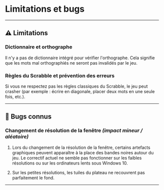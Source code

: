# Limitations et bugs

---

## ⚠️ Limitations

### Dictionnaire et orthographe

Il n'y a pas de dictionnaire intégré pour vérifier l'orthographe. Cela signifie que les mots mal orthographiés ne seront pas invalidés par le jeu.

### Règles du Scrabble et prévention des erreurs

Si vous ne respectez pas les règles classiques du Scrabble, le jeu peut crasher (par exemple : écrire en diagonale, placer deux mots en une seule fois, etc.).

---

## 🐞 Bugs connus

### Changement de résolution de la fenêtre _(impact mineur / aléatoire)_

1. Lors du changement de la résolution de la fenêtre, certains artefacts graphiques peuvent apparaître à la place des bandes noires autour du jeu. Le correctif actuel ne semble pas fonctionner sur les faibles résolutions ou sur les ordinateurs lents sous Windows 10.

2. Sur les petites résolutions, les tuiles du plateau ne recouvrent pas parfaitement le fond.

---